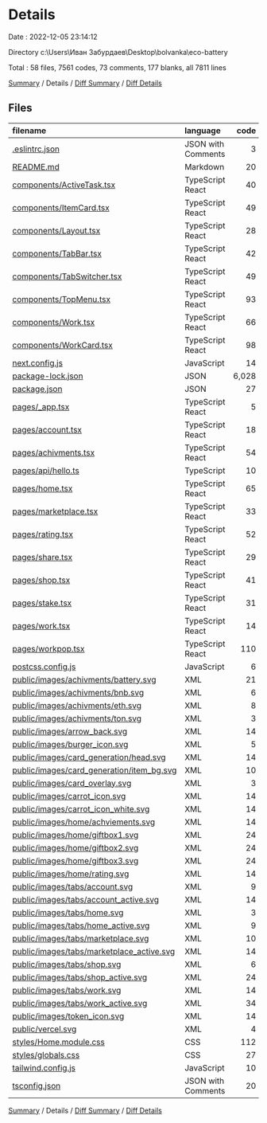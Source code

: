 # Details

Date : 2022-12-05 23:14:12

Directory c:\\Users\\Иван Забурдаев\\Desktop\\bolvanka\\eco-battery

Total : 58 files,  7561 codes, 73 comments, 177 blanks, all 7811 lines

[Summary](results.md) / Details / [Diff Summary](diff.md) / [Diff Details](diff-details.md)

## Files
| filename | language | code | comment | blank | total |
| :--- | :--- | ---: | ---: | ---: | ---: |
| [.eslintrc.json](/.eslintrc.json) | JSON with Comments | 3 | 0 | 1 | 4 |
| [README.md](/README.md) | Markdown | 20 | 0 | 15 | 35 |
| [components/ActiveTask.tsx](/components/ActiveTask.tsx) | TypeScript React | 40 | 1 | 9 | 50 |
| [components/ItemCard.tsx](/components/ItemCard.tsx) | TypeScript React | 49 | 0 | 6 | 55 |
| [components/Layout.tsx](/components/Layout.tsx) | TypeScript React | 28 | 1 | 8 | 37 |
| [components/TabBar.tsx](/components/TabBar.tsx) | TypeScript React | 42 | 12 | 6 | 60 |
| [components/TabSwitcher.tsx](/components/TabSwitcher.tsx) | TypeScript React | 49 | 0 | 7 | 56 |
| [components/TopMenu.tsx](/components/TopMenu.tsx) | TypeScript React | 93 | 1 | 11 | 105 |
| [components/Work.tsx](/components/Work.tsx) | TypeScript React | 66 | 36 | 5 | 107 |
| [components/WorkCard.tsx](/components/WorkCard.tsx) | TypeScript React | 98 | 18 | 10 | 126 |
| [next.config.js](/next.config.js) | JavaScript | 14 | 1 | 2 | 17 |
| [package-lock.json](/package-lock.json) | JSON | 6,028 | 0 | 1 | 6,029 |
| [package.json](/package.json) | JSON | 27 | 0 | 1 | 28 |
| [pages/_app.tsx](/pages/_app.tsx) | TypeScript React | 5 | 0 | 2 | 7 |
| [pages/account.tsx](/pages/account.tsx) | TypeScript React | 18 | 0 | 2 | 20 |
| [pages/achivments.tsx](/pages/achivments.tsx) | TypeScript React | 54 | 0 | 5 | 59 |
| [pages/api/hello.ts](/pages/api/hello.ts) | TypeScript | 10 | 1 | 3 | 14 |
| [pages/home.tsx](/pages/home.tsx) | TypeScript React | 65 | 0 | 5 | 70 |
| [pages/marketplace.tsx](/pages/marketplace.tsx) | TypeScript React | 33 | 0 | 3 | 36 |
| [pages/rating.tsx](/pages/rating.tsx) | TypeScript React | 52 | 0 | 5 | 57 |
| [pages/share.tsx](/pages/share.tsx) | TypeScript React | 29 | 0 | 5 | 34 |
| [pages/shop.tsx](/pages/shop.tsx) | TypeScript React | 41 | 0 | 3 | 44 |
| [pages/stake.tsx](/pages/stake.tsx) | TypeScript React | 31 | 0 | 3 | 34 |
| [pages/work.tsx](/pages/work.tsx) | TypeScript React | 14 | 0 | 2 | 16 |
| [pages/workpop.tsx](/pages/workpop.tsx) | TypeScript React | 110 | 1 | 8 | 119 |
| [postcss.config.js](/postcss.config.js) | JavaScript | 6 | 0 | 1 | 7 |
| [public/images/achivments/battery.svg](/public/images/achivments/battery.svg) | XML | 21 | 0 | 1 | 22 |
| [public/images/achivments/bnb.svg](/public/images/achivments/bnb.svg) | XML | 6 | 0 | 1 | 7 |
| [public/images/achivments/eth.svg](/public/images/achivments/eth.svg) | XML | 8 | 0 | 1 | 9 |
| [public/images/achivments/ton.svg](/public/images/achivments/ton.svg) | XML | 3 | 0 | 1 | 4 |
| [public/images/arrow_back.svg](/public/images/arrow_back.svg) | XML | 14 | 0 | 1 | 15 |
| [public/images/burger_icon.svg](/public/images/burger_icon.svg) | XML | 5 | 0 | 1 | 6 |
| [public/images/card_generation/head.svg](/public/images/card_generation/head.svg) | XML | 14 | 0 | 1 | 15 |
| [public/images/card_generation/item_bg.svg](/public/images/card_generation/item_bg.svg) | XML | 10 | 0 | 1 | 11 |
| [public/images/card_overlay.svg](/public/images/card_overlay.svg) | XML | 3 | 0 | 1 | 4 |
| [public/images/carrot_icon.svg](/public/images/carrot_icon.svg) | XML | 14 | 0 | 1 | 15 |
| [public/images/carrot_icon_white.svg](/public/images/carrot_icon_white.svg) | XML | 14 | 0 | 1 | 15 |
| [public/images/home/achviements.svg](/public/images/home/achviements.svg) | XML | 14 | 0 | 1 | 15 |
| [public/images/home/giftbox1.svg](/public/images/home/giftbox1.svg) | XML | 24 | 0 | 1 | 25 |
| [public/images/home/giftbox2.svg](/public/images/home/giftbox2.svg) | XML | 24 | 0 | 1 | 25 |
| [public/images/home/giftbox3.svg](/public/images/home/giftbox3.svg) | XML | 24 | 0 | 1 | 25 |
| [public/images/home/rating.svg](/public/images/home/rating.svg) | XML | 14 | 0 | 1 | 15 |
| [public/images/tabs/account.svg](/public/images/tabs/account.svg) | XML | 9 | 0 | 1 | 10 |
| [public/images/tabs/account_active.svg](/public/images/tabs/account_active.svg) | XML | 14 | 0 | 1 | 15 |
| [public/images/tabs/home.svg](/public/images/tabs/home.svg) | XML | 3 | 0 | 1 | 4 |
| [public/images/tabs/home_active.svg](/public/images/tabs/home_active.svg) | XML | 9 | 0 | 1 | 10 |
| [public/images/tabs/marketplace.svg](/public/images/tabs/marketplace.svg) | XML | 10 | 0 | 1 | 11 |
| [public/images/tabs/marketplace_active.svg](/public/images/tabs/marketplace_active.svg) | XML | 14 | 0 | 1 | 15 |
| [public/images/tabs/shop.svg](/public/images/tabs/shop.svg) | XML | 6 | 0 | 1 | 7 |
| [public/images/tabs/shop_active.svg](/public/images/tabs/shop_active.svg) | XML | 24 | 0 | 1 | 25 |
| [public/images/tabs/work.svg](/public/images/tabs/work.svg) | XML | 14 | 0 | 1 | 15 |
| [public/images/tabs/work_active.svg](/public/images/tabs/work_active.svg) | XML | 34 | 0 | 1 | 35 |
| [public/images/token_icon.svg](/public/images/token_icon.svg) | XML | 14 | 0 | 1 | 15 |
| [public/vercel.svg](/public/vercel.svg) | XML | 4 | 0 | 0 | 4 |
| [styles/Home.module.css](/styles/Home.module.css) | CSS | 112 | 0 | 18 | 130 |
| [styles/globals.css](/styles/globals.css) | CSS | 27 | 0 | 2 | 29 |
| [tailwind.config.js](/tailwind.config.js) | JavaScript | 10 | 1 | 0 | 11 |
| [tsconfig.json](/tsconfig.json) | JSON with Comments | 20 | 0 | 1 | 21 |

[Summary](results.md) / Details / [Diff Summary](diff.md) / [Diff Details](diff-details.md)